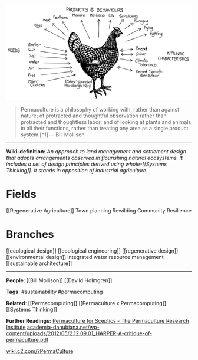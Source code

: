 <img src="docs/assets/images/permaculturechicken.png">



> Permaculture is a philosophy of working with, rather than against nature; of protracted and thoughtful observation rather than protracted and thoughtless labor; and of looking at plants and animals in all their functions, rather than treating any area as a single product system.[^1]
> — Bill Mollison

---

**Wiki-definition:**
_An approach to land management and settlement design that adopts arrangements observed in flourishing natural ecosystems. It includes a set of design principles derived using whole-[[Systems Thinking]]. It stands in opposition of industrial agriculture._

# Fields

[[Regenerative Agriculture]]
Town planning
Rewilding
Community Resilience

# Branches

[[ecological design]]
[[ecological engineering]]
[[regenerative design]]
[[environmental design]]
integrated water resource management
[[sustainable architecture]]

---

**People**: [[Bill Mollison]] [[Davild Holmgren]]

**Tags**: #sustainability #permacomputing

**Related**:
[[Permacomputing]]
[[Permaculture x Permacomputing]]
[[Systems Thinking]]

**Further Readings:**
[Permaculture for Sceptics - The Permaculture Research Institute](https://www.permaculturenews.org/2021/03/11/permaculture-for-sceptics/)
[academia-danubiana.net/wp-content/uploads/2012/05/2.12.09.01_HARPER-A-critique-of-permaculture.pdf](http://academia-danubiana.net/wp-content/uploads/2012/05/2.12.09.01_HARPER-A-critique-of-permaculture.pdf)

[wiki.c2.com/?PermaCulture](https://wiki.c2.com/?PermaCulture)
